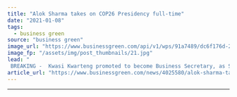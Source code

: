 ```yaml
---
title: "Alok Sharma takes on COP26 Presidency full-time"
date: "2021-01-08"
tags: 
  - business green
source: "business green"
image_url: "https://www.businessgreen.com/api/v1/wps/91a7489/dc6f176d-25d7-4569-8fdb-5af39855720b/6/alok-sharma-185x114.jpg"
image_fp: "/assets/img/post_thumbnails/21.jpg"
lead: "
 BREAKING -  Kwasi Kwarteng promoted to become Business Secretary, as Sharma to step up his focus on preparations for crucial Glasgow Summit ..."
article_url: "https://www.businessgreen.com/news/4025580/alok-sharma-takes-cop26-presidency"
---
```


---

